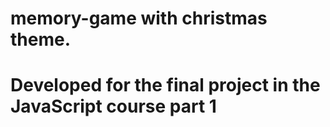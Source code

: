 # memory-game with christmas theme. 
# Developed for the final project in the JavaScript course  part 1 
